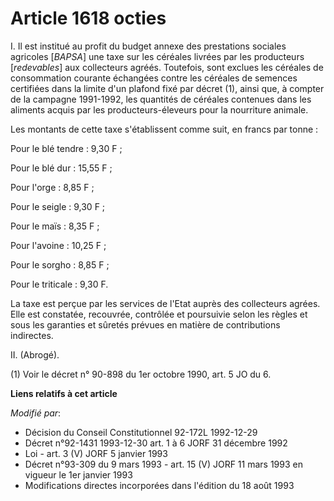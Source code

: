 # Article 1618 octies

I. Il est institué au profit du budget annexe des prestations sociales agricoles [*BAPSA*] une taxe sur les céréales livrées
par les producteurs [*redevables*] aux collecteurs agréés. Toutefois, sont exclues les céréales de consommation courante
échangées contre les céréales de semences certifiées dans la limite d'un plafond fixé par décret (1), ainsi que, à compter de
la campagne 1991-1992, les quantités de céréales contenues dans les aliments acquis par les producteurs-éleveurs pour la
nourriture animale.

Les montants de cette taxe s'établissent comme suit, en francs par tonne :

Pour le blé tendre : 9,30 F ;

Pour le blé dur : 15,55 F ;

Pour l'orge : 8,85 F ;

Pour le seigle : 9,30 F ;

Pour le maïs : 8,35 F ;

Pour l'avoine : 10,25 F ;

Pour le sorgho : 8,85 F ;

Pour le triticale : 9,30 F.

La taxe est perçue par les services de l'Etat auprès des collecteurs agrées. Elle est constatée, recouvrée, contrôlée et
poursuivie selon les règles et sous les garanties et sûretés prévues en matière de contributions indirectes.

II. (Abrogé).

(1) Voir le décret n° 90-898 du 1er octobre 1990, art. 5 JO du 6.

**Liens relatifs à cet article**

_Modifié par_:

  - Décision du Conseil Constitutionnel 92-172L 1992-12-29
  - Décret n°92-1431 1993-12-30 art. 1 à 6 JORF 31 décembre 1992
  - Loi - art. 3 (V) JORF 5 janvier 1993
  - Décret n°93-309 du 9 mars 1993 - art. 15 (V) JORF 11 mars 1993 en vigueur le 1er janvier 1993
  - Modifications directes incorporées dans l'édition du 18 août 1993
